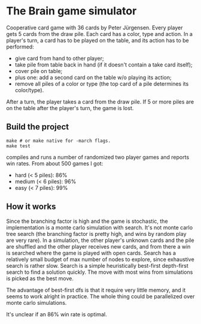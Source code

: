 # The Brain game simulator

Cooperative card game with 36 cards by Peter Jürgensen. Every player gets 5
cards from the draw pile. Each card has a color, type and action. In a player's
turn, a card has to be played on the table, and its action has to be performed:

- give card from hand to other player;
- take pile from table back in hand (if it doesn't contain a take card itself);
- cover pile on table;
- plus one: add a second card on the table w/o playing its action;
- remove all piles of a color or type (the top card of a pile determines its color/type).

After a turn, the player takes a card from the draw pile. If 5 or more piles
are on the table after the player's turn, the game is lost.


## Build the project

```
make # or make native for -march flags.
make test
```

compiles and runs a number of randomized two player games and reports win
rates. From about 500 games I got:

- hard (< 5 piles): 86%
- medium (< 6 piles): 96%
- easy (< 7 piles): 99%

## How it works

Since the branching factor is high and the game is stochastic, the
implementation is a monte carlo simulation with search. It's not monte carlo
tree search (the branching factor is pretty high, and wins by random play are
very rare). In a simulation, the other player's unknown cards and the pile are
shuffled and the other player receives new cards, and from there a win is
searched where the game is played with open cards. Search has a relatively
small budget of max number of nodes to explore, since exhaustive search is
rather slow. Search is a simple heuristically best-first depth-first search to
find a solution quickly. The move with most wins from simulations is picked as
the best move.

The advantage of best-first dfs is that it require very little memory, and it
seems to work alright in practice. The whole thing could be parallelized over
monte carlo simulations.

It's unclear if an 86% win rate is optimal.

